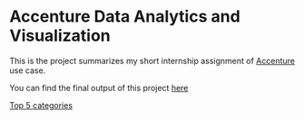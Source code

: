 # Accenture Data Analytics and Visualization

This is the project summarizes my short internship assignment of [Accenture](https://www.theforage.com/simulations/accenture-nam/data-analytics-mmlb) use case.

You can find the final output of this project [here](./src/Data_Cleaning_Modelling_Top5_Categories.xlsx)

[Top 5 categories](./screenshots/Top5_Categories.png)